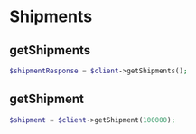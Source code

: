 # Shipments

## getShipments

```php
$shipmentResponse = $client->getShipments();
```

## getShipment

```php
$shipment = $client->getShipment(100000);
```
